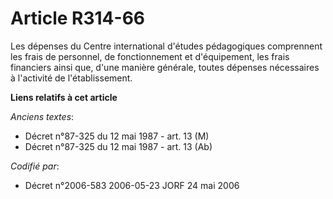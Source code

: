 # Article R314-66

Les dépenses du Centre international d'études pédagogiques comprennent les frais de personnel, de fonctionnement et
d'équipement, les frais financiers ainsi que, d'une manière générale, toutes dépenses nécessaires à l'activité de
l'établissement.

**Liens relatifs à cet article**

_Anciens textes_:

  - Décret n°87-325 du 12 mai 1987 - art. 13 (M)
  - Décret n°87-325 du 12 mai 1987 - art. 13 (Ab)

_Codifié par_:

  - Décret n°2006-583 2006-05-23 JORF 24 mai 2006
